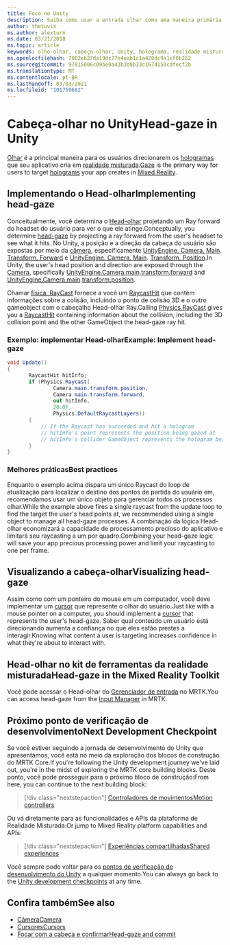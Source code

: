 ```yaml
---
title: Foco no Unity
description: Saiba como usar a entrada olhar como uma maneira primária para os usuários visarem os hologramas que seu aplicativo cria em realidade misturada.
author: thetuvix
ms.author: alexturn
ms.date: 03/21/2018
ms.topic: article
keywords: olho-olhar, cabeça-olhar, Unity, holograma, realidade misturada, headset de realidade misturada, headset de realidade mista do Windows, headset de realidade virtual, MRTK, kit de ferramentas de realidade misturada
ms.openlocfilehash: 7602eb27da19dc77e4eab1c1a428dc9a1cf8b252
ms.sourcegitcommit: 97815006c09be0a43b3d9b33c1674150cdfecf2b
ms.translationtype: MT
ms.contentlocale: pt-BR
ms.lasthandoff: 03/03/2021
ms.locfileid: "101759682"
---
```

# <a name="head-gaze-in-unity"></a><span data-ttu-id="100dd-104">Cabeça-olhar no Unity</span><span class="sxs-lookup"><span data-stu-id="100dd-104">Head-gaze in Unity</span></span>

<span data-ttu-id="100dd-105">[Olhar](../../design/gaze-and-commit.md) é a principal maneira para os usuários direcionarem os [hologramas](../../discover/hologram.md) que seu aplicativo cria em [realidade misturada](../../discover/mixed-reality.md).</span><span class="sxs-lookup"><span data-stu-id="100dd-105">[Gaze](../../design/gaze-and-commit.md) is the primary way for users to target [holograms](../../discover/hologram.md) your app creates in [Mixed Reality](../../discover/mixed-reality.md).</span></span>

## <a name="implementing-head-gaze"></a><span data-ttu-id="100dd-106">Implementando o Head-olhar</span><span class="sxs-lookup"><span data-stu-id="100dd-106">Implementing head-gaze</span></span>

<span data-ttu-id="100dd-107">Conceitualmente, você determina o [Head-olhar](../../design/gaze-and-commit.md) projetando um Ray forward do headset do usuário para ver o que ele atinge.</span><span class="sxs-lookup"><span data-stu-id="100dd-107">Conceptually, you determine [head-gaze](../../design/gaze-and-commit.md) by projecting a ray forward from the user's headset to see what it hits.</span></span> <span data-ttu-id="100dd-108">No Unity, a posição e a direção da cabeça do usuário são expostas por meio da [câmera](camera-in-unity.md), especificamente [UnityEngine. Camera. Main](https://docs.unity3d.com/ScriptReference/Camera-main.html). [Transform. Forward](https://docs.unity3d.com/ScriptReference/Transform-forward.html) e [UnityEngine. Camera. Main](https://docs.unity3d.com/ScriptReference/Camera-main.html). [Transform. Position](https://docs.unity3d.com/ScriptReference/Transform-position.html).</span><span class="sxs-lookup"><span data-stu-id="100dd-108">In Unity, the user's head position and direction are exposed through the [Camera](camera-in-unity.md), specifically [UnityEngine.Camera.main](https://docs.unity3d.com/ScriptReference/Camera-main.html).[transform.forward](https://docs.unity3d.com/ScriptReference/Transform-forward.html) and [UnityEngine.Camera.main](https://docs.unity3d.com/ScriptReference/Camera-main.html).[transform.position](https://docs.unity3d.com/ScriptReference/Transform-position.html).</span></span>

<span data-ttu-id="100dd-109">Chamar [física. RayCast](https://docs.unity3d.com/ScriptReference/Physics.Raycast.html) fornece a você um [RaycastHit](https://docs.unity3d.com/ScriptReference/RaycastHit.html) que contém informações sobre a colisão, incluindo o ponto de colisão 3D e o outro gameobject com o cabeçalho Head-olhar Ray.</span><span class="sxs-lookup"><span data-stu-id="100dd-109">Calling [Physics.RayCast](https://docs.unity3d.com/ScriptReference/Physics.Raycast.html) gives you a [RaycastHit](https://docs.unity3d.com/ScriptReference/RaycastHit.html) containing information about the collision, including the 3D collision point and the other GameObject the head-gaze ray hit.</span></span>

### <a name="example-implement-head-gaze"></a><span data-ttu-id="100dd-110">Exemplo: implementar Head-olhar</span><span class="sxs-lookup"><span data-stu-id="100dd-110">Example: Implement head-gaze</span></span>

```cs
void Update()
{
       RaycastHit hitInfo;
       if (Physics.Raycast(
               Camera.main.transform.position,
               Camera.main.transform.forward,
               out hitInfo,
               20.0f,
               Physics.DefaultRaycastLayers))
       {
           // If the Raycast has succeeded and hit a hologram
           // hitInfo's point represents the position being gazed at
           // hitInfo's collider GameObject represents the hologram being gazed at
       }
}
```

### <a name="best-practices"></a><span data-ttu-id="100dd-111">Melhores práticas</span><span class="sxs-lookup"><span data-stu-id="100dd-111">Best practices</span></span>

<span data-ttu-id="100dd-112">Enquanto o exemplo acima dispara um único Raycast do loop de atualização para localizar o destino dos pontos de partida do usuário em, recomendamos usar um único objeto para gerenciar todos os processos olhar.</span><span class="sxs-lookup"><span data-stu-id="100dd-112">While the example above fires a single raycast from the update loop to find the target the user's head points at, we recommended using a single object to manage all head-gaze processes.</span></span> <span data-ttu-id="100dd-113">A combinação da lógica Head-olhar economizará a capacidade de processamento precioso do aplicativo e limitará seu raycasting a um por quadro.</span><span class="sxs-lookup"><span data-stu-id="100dd-113">Combining your head-gaze logic will save your app precious processing power and limit your raycasting to one per frame.</span></span>

## <a name="visualizing-head-gaze"></a><span data-ttu-id="100dd-114">Visualizando a cabeça-olhar</span><span class="sxs-lookup"><span data-stu-id="100dd-114">Visualizing head-gaze</span></span>

<span data-ttu-id="100dd-115">Assim como com um ponteiro do mouse em um computador, você deve implementar um [cursor](../../design/cursors.md) que represente o olhar do usuário.</span><span class="sxs-lookup"><span data-stu-id="100dd-115">Just like with a mouse pointer on a computer, you should implement a [cursor](../../design/cursors.md) that represents the user's head-gaze.</span></span> <span data-ttu-id="100dd-116">Saber qual conteúdo um usuário está direcionando aumenta a confiança no que eles estão prestes a interagir.</span><span class="sxs-lookup"><span data-stu-id="100dd-116">Knowing what content a user is targeting increases confidence in what they're about to interact with.</span></span>

## <a name="head-gaze-in-the-mixed-reality-toolkit"></a><span data-ttu-id="100dd-117">Head-olhar no kit de ferramentas da realidade misturada</span><span class="sxs-lookup"><span data-stu-id="100dd-117">Head-gaze in the Mixed Reality Toolkit</span></span> 
<span data-ttu-id="100dd-118">Você pode acessar o Head-olhar do [Gerenciador de entrada](https://docs.microsoft.com/windows/mixed-reality/mrtk-docs/features/input/overview.md) no MRTK.</span><span class="sxs-lookup"><span data-stu-id="100dd-118">You can access head-gaze from the [Input Manager](https://docs.microsoft.com/windows/mixed-reality/mrtk-docs/features/input/overview.md) in MRTK.</span></span>

## <a name="next-development-checkpoint"></a><span data-ttu-id="100dd-119">Próximo ponto de verificação de desenvolvimento</span><span class="sxs-lookup"><span data-stu-id="100dd-119">Next Development Checkpoint</span></span>

<span data-ttu-id="100dd-120">Se você estiver seguindo a jornada de desenvolvimento do Unity que apresentamos, você está no meio da exploração dos blocos de construção do MRTK Core.</span><span class="sxs-lookup"><span data-stu-id="100dd-120">If you're following the Unity development journey we've laid out, you're in the midst of exploring the MRTK core building blocks.</span></span> <span data-ttu-id="100dd-121">Deste ponto, você pode prosseguir para o próximo bloco de construção:</span><span class="sxs-lookup"><span data-stu-id="100dd-121">From here, you can continue to the next building block:</span></span>

> [!div class="nextstepaction"]
> [<span data-ttu-id="100dd-122">Controladores de movimentos</span><span class="sxs-lookup"><span data-stu-id="100dd-122">Motion controllers</span></span>](motion-controllers-in-unity.md)

<span data-ttu-id="100dd-123">Ou vá diretamente para as funcionalidades e APIs da plataforma de Realidade Misturada:</span><span class="sxs-lookup"><span data-stu-id="100dd-123">Or jump to Mixed Reality platform capabilities and APIs:</span></span>

> [!div class="nextstepaction"]
> [<span data-ttu-id="100dd-124">Experiências compartilhadas</span><span class="sxs-lookup"><span data-stu-id="100dd-124">Shared experiences</span></span>](shared-experiences-in-unity.md)

<span data-ttu-id="100dd-125">Você sempre pode voltar para os [pontos de verificação de desenvolvimento do Unity](unity-development-overview.md#2-core-building-blocks) a qualquer momento.</span><span class="sxs-lookup"><span data-stu-id="100dd-125">You can always go back to the [Unity development checkpoints](unity-development-overview.md#2-core-building-blocks) at any time.</span></span>

## <a name="see-also"></a><span data-ttu-id="100dd-126">Confira também</span><span class="sxs-lookup"><span data-stu-id="100dd-126">See also</span></span>
* [<span data-ttu-id="100dd-127">Câmera</span><span class="sxs-lookup"><span data-stu-id="100dd-127">Camera</span></span>](camera-in-unity.md)
* [<span data-ttu-id="100dd-128">Cursores</span><span class="sxs-lookup"><span data-stu-id="100dd-128">Cursors</span></span>](../../design/cursors.md)
* [<span data-ttu-id="100dd-129">Focar com a cabeça e confirmar</span><span class="sxs-lookup"><span data-stu-id="100dd-129">Head-gaze and commit</span></span>](../../design/gaze-and-commit.md)
